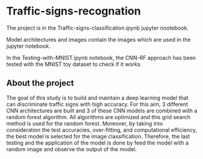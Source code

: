 # Traffic-signs-recognation

The project is in the Traffic-signs-classification.ipynb jupyter nootebook.

Model architectures and images contain the images which are used in the jupyter notebook.

In the Testing-with-MNIST.ipynb notebook, the CNN-RF approach has been tested with the MNIST toy dataset to check if it works.

## About the project

The goal of this study is to build and maintain a deep learning model that can discriminate traffic signs with high accuracy.
For this aim, 3 different CNN architectures are built and 3 of these CNN models are combined with a random forest algorithm.
All algorithms are optimized and this grid search method is used for the random forest.
Moreover, by taking into consideration the test accuracies, over-fitting, and computational efficiency, the best model is selected for the image classification.
Therefore, the last testing and the application of the model is done by feed the model with a random image and observe the output of the model.

